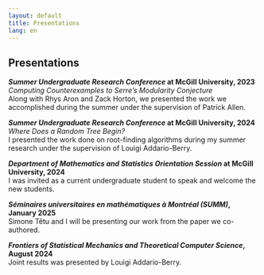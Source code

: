 ```yaml
---
layout: default
title: Presentations
lang: en
---
```

## Presentations
***Summer Undergraduate Research Conference* at McGill University, 2023**  
*Computing Counterexamples to Serre’s Modularity Conjecture*  
Along with Rhys Aron and Zack Horton, we presented the work we accomplished during the summer under the supervision of Patrick Allen.

***Summer Undergraduate Research Conference* at McGill University, 2024**  
*Where Does a Random Tree Begin?*  
I presented the work done on root-finding algorithms during my summer research under the supervision of Louigi Addario-Berry.

***Department of Mathematics and Statistics Orientation Session* at McGill University, 2024**  
I was invited as a current undergraduate student to speak and welcome the new students.

***Séminaires universitaires en mathématiques à Montréal (SUMM)*, January 2025**  
Simone Têtu and I will be presenting our work from the paper we co-authored.

***Frontiers of Statistical Mechanics and Theoretical Computer Science*, August 2024**  
Joint results was presented by Louigi Addario-Berry.

